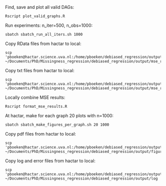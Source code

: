 
Find, save and plot all valid DAGs:
```
Rscript plot_valid_graphs.R
```

Run experiments: n_iter=500, n_obs=1000:
```
sbatch sbatch_run_all_iters.sh 1000
```

Copy RData files from hactar to local:
```
scp 'pboeken@hactar.science.uva.nl:/home/pboeken/debiased_regression/output/mse_results/*.RData' ~/Documents/PhD/Missingness_regression/debiased_regression/output/mse_results
```

Copy txt files from hactar to local:
```
scp 'pboeken@hactar.science.uva.nl:/home/pboeken/debiased_regression/output/mse_results/*.txt' ~/Documents/PhD/Missingness_regression/debiased_regression/output/mse_results
```

Locally combine MSE results:
```
Rscript format_mse_results.R
```

At hactar, make for each graph 20 plots with n=1000:
```
sbatch sbatch_make_figures_per_graph.sh 20 1000
```

Copy pdf files from hactar to local:
```
scp 'pboeken@hactar.science.uva.nl:/home/pboeken/debiased_regression/output/figures/*' ~/Documents/PhD/Missingness_regression/debiased_regression/output/figures
```

Copy log and error files from hactar to local:
```
scp 'pboeken@hactar.science.uva.nl:/home/pboeken/debiased_regression/output/log/*' ~/Documents/PhD/Missingness_regression/debiased_regression/output/log
```
